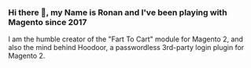 ### Hi there 👋, my Name is Ronan and I've been playing with Magento since 2017

I am the humble creator of the "Fart To Cart" module for Magento 2, and also the mind behind Hoodoor, a passwordless 3rd-party login plugin for Magento 2.

<!--
**ronangr1/ronangr1** is a ✨ _special_ ✨ repository because its `README.md` (this file) appears on your GitHub profile.

Here are some ideas to get you started:

- 🔭 I’m currently working on ...
- 🌱 I’m currently learning ...
- 👯 I’m looking to collaborate on ...
- 🤔 I’m looking for help with ...
- 💬 Ask me about ...
- 📫 How to reach me: ...
- 😄 Pronouns: ...
- ⚡ Fun fact: ...
-->
